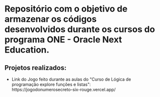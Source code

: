 
<h1>Repositório com o objetivo de armazenar os códigos desenvolvidos durante os cursos do programa ONE - Oracle Next Education. </h1>


<h2>Projetos realizados:</h2>

<div>
   <ul>
      <li>Link do Jogo feito durante as aulas do "Curso de Lógica de programação explore funções e listas": <br>
      https://jogodonumerosecreto-six-rouge.vercel.app/ </li>
    
   </ul>
</div>

